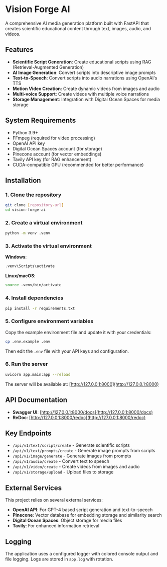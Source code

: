 # Vision Forge AI

A comprehensive AI media generation platform built with FastAPI that creates scientific educational content through text, images, audio, and videos.

## Features

- **Scientific Script Generation**: Create educational scripts using RAG (Retrieval-Augmented Generation)
- **AI Image Generation**: Convert scripts into descriptive image prompts
- **Text-to-Speech**: Convert scripts into audio narrations using OpenAI's TTS
- **Motion Video Creation**: Create dynamic videos from images and audio
- **Multi-voice Support**: Create videos with multiple voice narrations
- **Storage Management**: Integration with Digital Ocean Spaces for media storage

## System Requirements

- Python 3.9+
- FFmpeg (required for video processing)
- OpenAI API key
- Digital Ocean Spaces account (for storage)
- Pinecone account (for vector embeddings)
- Tavily API key (for RAG enhancement)
- CUDA-compatible GPU (recommended for better performance)

## Installation

### 1. Clone the repository

```bash
git clone [repository-url]
cd vision-forge-ai
```

### 2. Create a virtual environment

```bash
python -m venv .venv
```

### 3. Activate the virtual environment

**Windows**:

```bash
.venv\Scripts\activate
```

**Linux/macOS**:

```bash
source .venv/bin/activate
```

### 4. Install dependencies

```bash
pip install -r requirements.txt
```

### 5. Configure environment variables

Copy the example environment file and update it with your credentials:

```bash
cp .env.example .env
```

Then edit the `.env` file with your API keys and configuration.

### 6. Run the server

```bash
uvicorn app.main:app --reload
```

The server will be available at: [http://127.0.0.1:8000](http://127.0.0.1:8000)

## API Documentation

- **Swagger UI**: [http://127.0.0.1:8000/docs](http://127.0.0.1:8000/docs)
- **ReDoc**: [http://127.0.0.1:8000/redoc](http://127.0.0.1:8000/redoc)

## Key Endpoints

- `/api/v1/text/script/create` - Generate scientific scripts
- `/api/v1/text/prompts/create` - Generate image prompts from scripts
- `/api/v1/image/generate` - Generate images from prompts
- `/api/v1/audio/create` - Convert text to speech
- `/api/v1/video/create` - Create videos from images and audio
- `/api/v1/storage/upload` - Upload files to storage

## External Services

This project relies on several external services:

- **OpenAI API**: For GPT-4 based script generation and text-to-speech
- **Pinecone**: Vector database for embedding storage and similarity search
- **Digital Ocean Spaces**: Object storage for media files
- **Tavily**: For enhanced information retrieval

## Logging

The application uses a configured logger with colored console output and file logging. Logs are stored in `app.log` with rotation.
